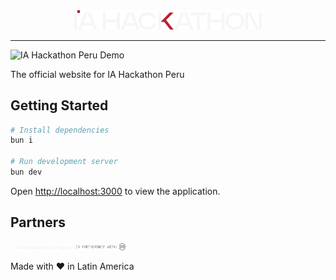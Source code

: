 <div align="center">
  <img src="public/IA_HACK_BRAND.svg" alt="IA Hackathon Brand" width="300"/>  
</div>

---

<img src="public/assets/peru.ia-hack.gif" alt="IA Hackathon Peru Demo" width="600"/>

The official website for IA Hackathon Peru 


## Getting Started

```bash
# Install dependencies
bun i

# Run development server
bun dev
```

Open [http://localhost:3000](http://localhost:3000) to view the application.

## Partners

<img src="public/THC-BRAND-WHITE.svg" alt="THC" width="100"/> <img src="public/In_partnership_with_ MAKERS.svg" alt="Makers" width="80"/>



Made with ❤️ in Latin America